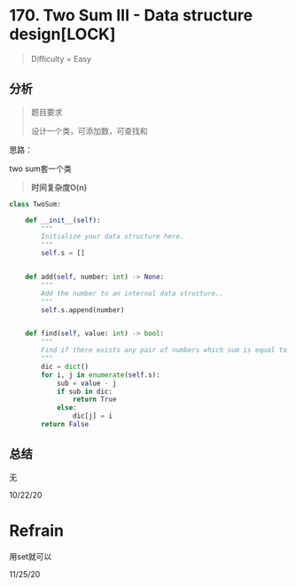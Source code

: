 # 170. Two Sum III - Data structure design[LOCK]
> Difficulty = Easy

## 分析

> 题目要求
> 
> 设计一个类，可添加数，可查找和

思路：

two sum套一个类

> **时间复杂度O(n)**

```python
class TwoSum:

    def __init__(self):
        """
        Initialize your data structure here.
        """
        self.s = []


    def add(self, number: int) -> None:
        """
        Add the number to an internal data structure..
        """
        self.s.append(number)


    def find(self, value: int) -> bool:
        """
        Find if there exists any pair of numbers which sum is equal to the value.
        """
        dic = dict()
        for i, j in enumerate(self.s):
            sub = value - j
            if sub in dic:
                return True
            else:
                dic[j] = i
        return False
```

## 总结

无

10/22/20

# Refrain

用set就可以

11/25/20